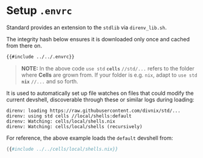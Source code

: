 # Setup `.envrc`

Standard provides an extension to the `stdlib` via `direnv_lib.sh`.

The integrity hash below ensures it is downloaded only once and cached
from there on.

```bash
{{#include ../../.envrc}}
```

> **NOTE:**
> In the above code `use std` **`cells`** `//std/...` refers to the
> folder where **Cells** are grown from. If your folder is e.g. `nix`, adapt
> to `use std` **`nix`** `//...` and so forth.

It is used to automatically set up file watches on files that could modify the
current devshell, discoverable through these or similar logs during loading:

```console
direnv: loading https://raw.githubusercontent.com/divnix/std/...
direnv: using std cells //local/shells:default
direnv: Watching: cells/local/shells.nix
direnv: Watching: cells/local/shells (recursively)
```

For reference, the above example loads the `default` devshell from:

```nix
{{#include ../../cells/local/shells.nix}}
```
